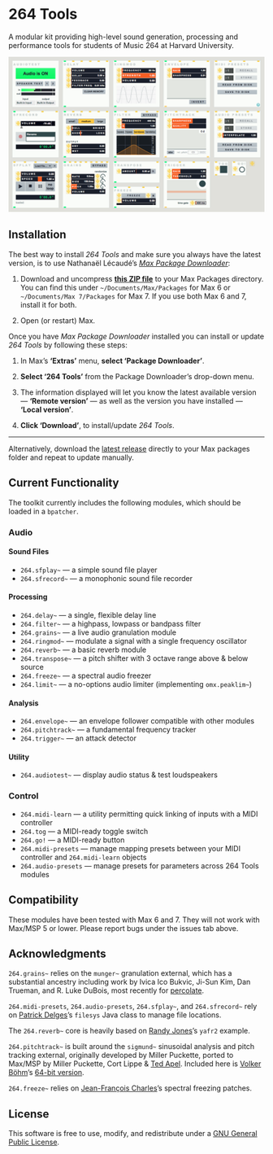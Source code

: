 # 264 Tools

A modular kit providing high-level sound generation, processing and performance tools for students of Music 264 at Harvard University.

![264 Tools modules](/source/modules-screenshot.png)

## Installation

The best way to install *264 Tools* and make sure you always have the latest version, is to use Nathanaël Lécaudé’s *[Max Package Downloader](https://github.com/natcl/max_package_downloader)*:

1. Download and uncompress [__this ZIP file__](https://github.com/natcl/max_package_downloader/archive/master.zip "Max Package Downloader — most recent version") to your Max Packages directory. You can find this under `~/Documents/Max/Packages` for Max 6 or `~/Documents/Max 7/Packages` for Max 7. If you use both Max 6 and 7, install it for both.

2. Open (or restart) Max.

Once you have *Max Package Downloader* installed you can install or update *264 Tools* by following these steps:

1. In Max’s __‘Extras’__ menu, __select ‘Package Downloader’__.

2. __Select ‘264 Tools’__ from the Package Downloader’s drop-down menu.

3. The information displayed will let you know the latest available version — __‘Remote version’__ — as well as the version you have installed — __‘Local version’__.

4. __Click ‘Download’__, to install/update *264 Tools*.

---

Alternatively, download the [latest release](https://github.com/mus264/264-tools/releases/latest) directly to your Max packages folder and repeat to update manually.

## Current Functionality

The toolkit currently includes the following modules, which should be loaded in a `bpatcher`.

### Audio

#### Sound Files

* `264.sfplay~` — a simple sound file player
* `264.sfrecord~` — a monophonic sound file recorder

#### Processing

* `264.delay~` — a single, flexible delay line
* `264.filter~` — a highpass, lowpass or bandpass filter
* `264.grains~` — a live audio granulation module
* `264.ringmod~` — modulate a signal with a single frequency oscillator
* `264.reverb~` — a basic reverb module
* `264.transpose~` — a pitch shifter with 3 octave range above & below source
* `264.freeze~` — a spectral audio freezer
* `264.limit~` — a no-options audio limiter (implementing `omx.peaklim~`)

#### Analysis

* `264.envelope~` — an envelope follower compatible with other modules
* `264.pitchtrack~` — a fundamental frequency tracker
* `264.trigger~` — an attack detector

#### Utility

* `264.audiotest~` — display audio status & test loudspeakers

### Control

* `264.midi-learn` — a utility permitting quick linking of inputs with a MIDI controller
* `264.tog` — a MIDI-ready toggle switch
* `264.go!` — a MIDI-ready button
* `264.midi-presets` — manage mapping presets between your MIDI controller and `264.midi-learn` objects
* `264.audio-presets` — manage presets for parameters across 264 Tools modules

## Compatibility

These modules have been tested with Max 6 and 7. They will not work with Max/MSP 5 or lower. Please report bugs under the issues tab above.

## Acknowledgments

`264.grains~` relies on the `munger~` granulation external, which has a substantial ancestry including work by Ivica Ico Bukvic, Ji-Sun Kim, Dan Trueman, and R. Luke DuBois, most recently for [percolate](https://github.com/Cycling74/percolate).

`264.midi-presets`, `264.audio-presets`, `264.sfplay~`, and `264.sfrecord~` rely on [Patrick Delges](http://www.crfmw.be/max/)’s `filesys` Java class to manage file locations.

The `264.reverb~` core is heavily based on [Randy Jones](http://madronalabs.com/)’s `yafr2` example.

`264.pitchtrack~` is built around the `sigmund~` sinusoidal analysis and pitch tracking external, originally developed by Miller Puckette, ported to Max/MSP by Miller Puckette, Cort Lippe & [Ted Apel](http://vud.org/). Included here is [Volker Böhm](http://vboehm.net/)’s [64-bit version][f9cd7a51].

  [f9cd7a51]: https://github.com/v7b1/sigmund_64bit-version "v7b1/sigmund_64bit-version - GitHub"

`264.freeze~` relies on [Jean-François Charles](http://www.jeanfrancoischarles.com)’s spectral freezing patches.

## License

This software is free to use, modify, and redistribute under a [GNU General Public License](http://www.gnu.org/licenses/gpl-3.0.txt).
